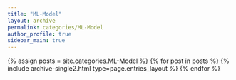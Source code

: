 ```yaml
---
title: "ML-Model"
layout: archive
permalink: categories/ML-Model
author_profile: true
sidebar_main: true
---
```



{% assign posts = site.categories.ML-Model %}
{% for post in posts %} {% include archive-single2.html type=page.entries_layout %} {% endfor %}
